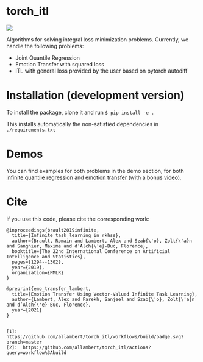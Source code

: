 torch_itl
=========

[![](https://github.com/allambert/torch_itl/workflows/build/badge.svg?branch=master)](https://github.com/allambert/torch_itl/actions?query=workflow%3Abuild)

Algorithms for solving integral loss minimization problems. Currently, we handle the following problems:

- Joint Quantile Regression
- Emotion Transfer with squared loss
- ITL with general loss provided by the user based on pytorch autodiff

Installation (development version)
==================================
To install the package, clone it and run
`$ pip install -e .`

This installs automatically the non-satisfied dependencies in `./requirements.txt`

Demos
=====

You can find examples for both problems in the demo section, for both [infinite quantile regression](https://github.com/allambert/torch_itl/tree/master/demos/quantile) and [emotion transfer](https://github.com/allambert/torch_itl/tree/master/demos/emotion_transfer) (with a bonus [video](https://github.com/allambert/torch_itl/blob/master/demos/emotion_transfer/vITL_emotions.mp4)).


Cite
====

If you use this code, please cite the corresponding work:

```
@inproceedings{brault2019infinite,
  title={Infinite task learning in rkhss},
  author={Brault, Romain and Lambert, Alex and Szab{\'o}, Zolt{\'a}n and Sangnier, Maxime and d’Alch{\'e}-Buc, Florence},
  booktitle={The 22nd International Conference on Artificial Intelligence and Statistics},
  pages={1294--1302},
  year={2019},
  organization={PMLR}
}

@preprint{emo_transfer_lambert,
  title={Emotion Transfer Using Vector-Valued Infinite Task Learning},
  author={Lambert, Alex and Parekh, Sanjeel and Szab{\'o}, Zolt{\'a}n and d’Alch{\'e}-Buc, Florence},
  year={2021}
}


[1]:  https://github.com/allambert/torch_itl/workflows/build/badge.svg?branch=master
[2]:  https://github.com/allambert/torch_itl/actions?query=workflow%3Abuild